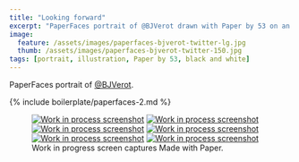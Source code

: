 ```yaml
---
title: "Looking forward"
excerpt: "PaperFaces portrait of @BJVerot drawn with Paper by 53 on an iPad."
image: 
  feature: /assets/images/paperfaces-bjverot-twitter-lg.jpg
  thumb: /assets/images/paperfaces-bjverot-twitter-150.jpg
tags: [portrait, illustration, Paper by 53, black and white]
---
```


PaperFaces portrait of [@BJVerot](http://twitter.com/BJVerot).

{% include boilerplate/paperfaces-2.md %}

<figure class="third">
	<a href="{{ site.url }}/assets/images/paperfaces-bjverot-process-1-lg.jpg"><img src="{{ site.url }}/assets/images/paperfaces-bjverot-process-1-600.jpg" alt="Work in process screenshot"></a>
	<a href="{{ site.url }}/assets/images/paperfaces-bjverot-process-2-lg.jpg"><img src="{{ site.url }}/assets/images/paperfaces-bjverot-process-2-600.jpg" alt="Work in process screenshot"></a>
	<a href="{{ site.url }}/assets/images/paperfaces-bjverot-process-3-lg.jpg"><img src="{{ site.url }}/assets/images/paperfaces-bjverot-process-3-600.jpg" alt="Work in process screenshot"></a>
	<a href="{{ site.url }}/assets/images/paperfaces-bjverot-process-4-lg.jpg"><img src="{{ site.url }}/assets/images/paperfaces-bjverot-process-4-600.jpg" alt="Work in process screenshot"></a>
	<a href="{{ site.url }}/assets/images/paperfaces-bjverot-process-5-lg.jpg"><img src="{{ site.url }}/assets/images/paperfaces-bjverot-process-5-600.jpg" alt="Work in process screenshot"></a>
	<a href="{{ site.url }}/assets/images/paperfaces-bjverot-process-6-lg.jpg"><img src="{{ site.url }}/assets/images/paperfaces-bjverot-process-6-600.jpg" alt="Work in process screenshot"></a>
	<figcaption>Work in progress screen captures Made with Paper.</figcaption>
</figure>